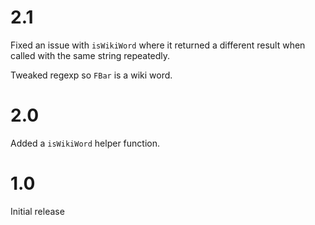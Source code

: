 # 2.1

Fixed an issue with `isWikiWord` where it returned a different result
when called with the same string repeatedly.

Tweaked regexp so `FBar` is a wiki word.

# 2.0

Added a `isWikiWord` helper function.

# 1.0

Initial release
